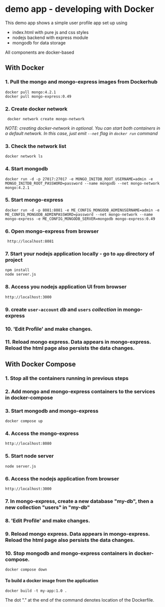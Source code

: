 # demo app - developing with Docker

This demo app shows a simple user profile app set up using 
- index.html with pure js and css styles
- nodejs backend with express module
- mongodb for data storage

All components are docker-based

## With Docker
### 1. Pull the mongo and mongo-express images from Dockerhub
    docker pull mongo:4.2.1
    docker pull mongo-express:0.49

### 2. Create docker network
     docker network create mongo-network 
_NOTE: creating docker-network in optional. You can start both containers in a default network. In this case, just emit `--net` flag in `docker run` command_

### 3. Check the network list
    docker network ls

### 4. Start mongodb 
    docker run -d -p 27017:27017 -e MONGO_INITDB_ROOT_USERNAME=admin -e MONGO_INITDB_ROOT_PASSWORD=password --name mongodb --net mongo-network mongo:4.2.1
    
### 5. Start mongo-express
    docker run -d -p 8081:8081 -e ME_CONFIG_MONGODB_ADMINUSERNAME=admin -e ME_CONFIG_MONGODB_ADMINPASSWORD=password --net mongo-network --name mongo-express -e ME_CONFIG_MONGODB_SERVER=mongodb mongo-express:0.49

### 6. Open mongo-express from browser
     http://localhost:8081

### 7. Start your nodejs application locally - go to `app` directory of project 
    npm install 
    node server.js

### 8. Access you nodejs application UI from browser
    http://localhost:3000

### 9. create `user-account` _db_ and `users` _collection_ in mongo-express

### 10. 'Edit Profile' and make changes.

### 11. Reload mongo express. Data appears in mongo-express. Reload the html page also persists the data changes.

## With Docker Compose

### 1. Stop all the containers running in previous steps

### 2. Add mongo and mongo-express containers to the services in docker-compose

### 3. Start mongodb and mongo-express
    docker compose up

### 4. Access the mongo-express
    http://localhost:8080

### 5. Start node server 
    node server.js

### 6. Access the nodejs application from browser
    http://localhost:3000

### 7. In mongo-express, create a new database "my-db", then a new collection "users" in "my-db"

### 8. 'Edit Profile' and make changes.

### 9. Reload mongo express. Data appears in mongo-express. Reload the html page also persists the data changes.

### 10. Stop mongodb and mongo-express containers in docker-compose.
    docker compose down


#### To build a docker image from the application

    docker build -t my-app:1.0 .       
    
The dot "." at the end of the command denotes location of the Dockerfile.
